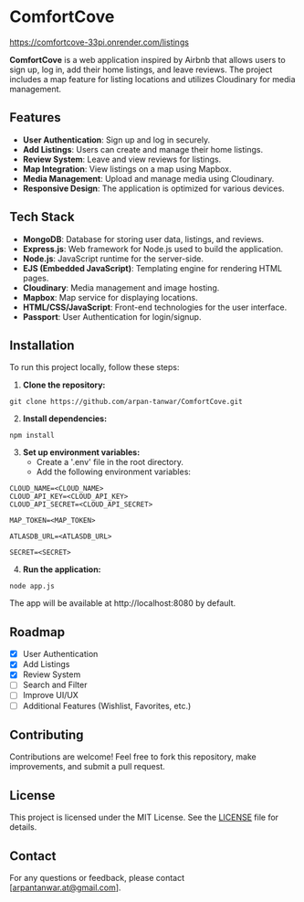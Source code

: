 # ComfortCove
https://comfortcove-33pi.onrender.com/listings

**ComfortCove** is a web application inspired by Airbnb that allows users to sign up, log in, add their home listings, and leave reviews. The project includes a map feature for listing locations and utilizes Cloudinary for media management.

## Features
- **User Authentication**: Sign up and log in securely.
- **Add Listings**: Users can create and manage their home listings.
- **Review System**: Leave and view reviews for listings.
- **Map Integration**: View listings on a map using Mapbox.
- **Media Management**: Upload and manage media using Cloudinary.
- **Responsive Design**: The application is optimized for various devices.

## Tech Stack
- **MongoDB**: Database for storing user data, listings, and reviews.
- **Express.js**: Web framework for Node.js used to build the application.
- **Node.js**: JavaScript runtime for the server-side.
- **EJS (Embedded JavaScript)**: Templating engine for rendering HTML pages.
- **Cloudinary**: Media management and image hosting.
- **Mapbox**: Map service for displaying locations.
- **HTML/CSS/JavaScript**: Front-end technologies for the user interface.
- **Passport**: User Authentication for login/signup.

## Installation
To run this project locally, follow these steps:

1. **Clone the repository:**
```
git clone https://github.com/arpan-tanwar/ComfortCove.git
```

2. **Install dependencies:**
```
npm install
```

3. **Set up environment variables:**
   - Create a '.env' file in the root directory.
   - Add the following environment variables:
```
CLOUD_NAME=<CLOUD_NAME>
CLOUD_API_KEY=<CLOUD_API_KEY>
CLOUD_API_SECRET=<CLOUD_API_SECRET>

MAP_TOKEN=<MAP_TOKEN>

ATLASDB_URL=<ATLASDB_URL>

SECRET=<SECRET>
```

4. **Run the application:**
```
node app.js
```
The app will be available at http://localhost:8080 by default.

## Roadmap
- [x] User Authentication
- [x] Add Listings
- [x] Review System
- [ ] Search and Filter
- [ ] Improve UI/UX
- [ ] Additional Features (Wishlist, Favorites, etc.)

## Contributing
Contributions are welcome! Feel free to fork this repository, make improvements, and submit a pull request.

## License
This project is licensed under the MIT License. See the [LICENSE](LICENSE) file for details.

## Contact
For any questions or feedback, please contact [arpantanwar.at@gmail.com].
